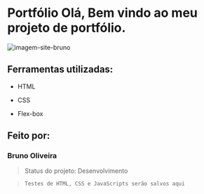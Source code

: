 # Portfólio Olá, Bem vindo ao meu projeto de portfólio.
![imagem-site-bruno](https://github.com/BrunoDMO/aprendendo-html-css-java-github/assets/119974649/3ce7b22d-6482-466d-b1e6-3fb719b052f7)

## Ferramentas utilizadas:

* HTML

* CSS

* Flex-box

## Feito por:

### Bruno Oliveira

> Status do projeto: Desenvolvimento

> ```
> Testes de HTML, CSS e JavaScripts serão salvos aqui
> ```
